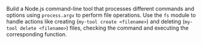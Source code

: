 Build a Node.js command-line tool that processes different commands and options using `process.argv` to perform file operations. Use the `fs` module to handle actions like creating (`my-tool create <filename>`) and deleting (`my-tool delete <filename>`) files, checking the command and executing the corresponding function.
